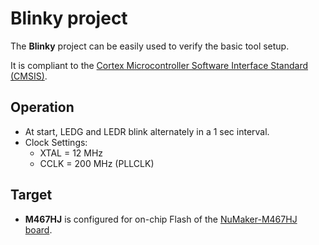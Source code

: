 Blinky project
==============

The **Blinky** project can be easily used to verify the basic tool setup.

It is compliant to the [Cortex Microcontroller Software Interface Standard (CMSIS)](https://arm-software.github.io/CMSIS_5/General/html/index.html).

Operation
---------

- At start, LEDG and LEDR blink alternately in a 1 sec interval.
- Clock Settings:
  - XTAL =  12 MHz
  - CCLK = 200 MHz (PLLCLK)

Target
------

- **M467HJ** is configured for on-chip Flash of the [NuMaker-M467HJ board](https://www.nuvoton.com/board/numaker-m467hj).
